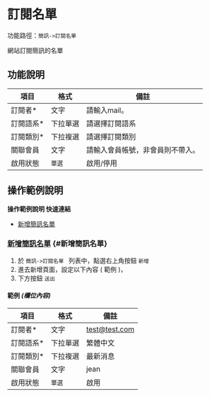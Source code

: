 # 訂閱名單 

功能路徑：`簡訊->訂閱名單 `

網站訂閱簡訊的名單

## 功能說明

| 項目 | 格式 | 備註 |
| --- | --- | --- |
| 訂閱者* | 文字 | 請輸入mail。 |
| 訂閱語系* | 下拉單選 | 請選擇訂閱語系 |
| 訂閱類別* | 下拉複選 | 請選擇訂閱類別 |
| 關聯會員 | 文字 | 請輸入會員帳號，非會員則不帶入。 |
| 啟用狀態 | `單選` | 啟用/停用 |

## 操作範例說明

**操作範例說明 快速連結**

* [新增簡訊名單](/guide/sms-subscriber#新增簡訊名單)

### [新增簡訊名單](/guide/sms-subscriber#新增簡訊名單) {#新增簡訊名單}

1. 於 `簡訊->訂閱名單 ` 列表中，點選右上角按鈕 `新增` 
2. 進去新增頁面，設定以下內容 ( 範例 )，
3. 下方按鈕 `送出`

#### 範例 _(欄位內容)_

| 項目 | 格式 | 備註 |
| --- | --- | --- |
| 訂閱者* | 文字 | test@test.com |
| 訂閱語系* | 下拉單選 | 繁體中文 |
| 訂閱類別* | 下拉複選 | 最新消息 |
| 關聯會員 | 文字 | jean |
| 啟用狀態 | `單選` | 啟用 |
